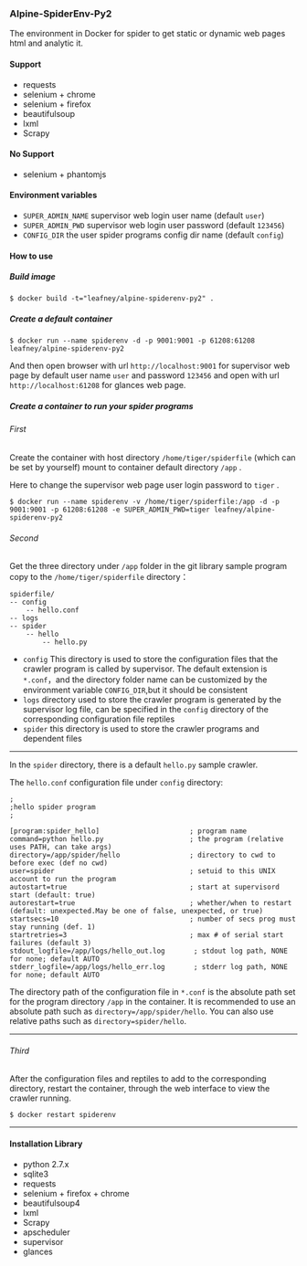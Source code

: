 ### Alpine-SpiderEnv-Py2

The environment in Docker for spider to get static or dynamic web pages html and analytic it.

#### Support

* requests
* selenium + chrome
* selenium + firefox
* beautifulsoup
* lxml
* Scrapy

#### No Support

* selenium + phantomjs

#### Environment variables

* `SUPER_ADMIN_NAME` supervisor web login user name (default `user`)
* `SUPER_ADMIN_PWD` supervisor web login user password (default `123456`)
* `CONFIG_DIR` the user spider programs config dir name (default `config`)

#### How to use

##### Build image

```
$ docker build -t="leafney/alpine-spiderenv-py2" .
```

##### Create a default container

```
$ docker run --name spiderenv -d -p 9001:9001 -p 61208:61208 leafney/alpine-spiderenv-py2
```

And then open browser with url `http://localhost:9001` for supervisor web page by default user name `user` and password `123456` and open with url `http://localhost:61208` for glances web page.

##### Create a container to run your spider programs

###### First

Create the container with host directory `/home/tiger/spiderfile` (which can be set by yourself) mount to container default directory `/app` .

Here to change the supervisor web page user login password to `tiger` .

```
$ docker run --name spiderenv -v /home/tiger/spiderfile:/app -d -p 9001:9001 -p 61208:61208 -e SUPER_ADMIN_PWD=tiger leafney/alpine-spiderenv-py2
```

###### Second

Get the three directory under `/app` folder in the git library sample program copy to the `/home/tiger/spiderfile` directory：

```
spiderfile/
-- config
    -- hello.conf
-- logs
-- spider
    -- hello
        -- hello.py
```

* `config` This directory is used to store the configuration files that the crawler program is called by supervisor. The default extension is `*.conf`，and the directory folder name can be customized by the environment variable `CONFIG_DIR`,but it should be consistent
* `logs` directory used to store the crawler program is generated by the supervisor log file, can be specified in the `config` directory of the corresponding configuration file reptiles
* `spider` this directory is used to store the crawler programs and dependent files

***

In the `spider` directory, there is a default `hello.py` sample crawler.

The `hello.conf` configuration file under `config` directory:

```
;
;hello spider program
;

[program:spider_hello]   		            ; program name
command=python hello.py     				; the program (relative uses PATH, can take args)
directory=/app/spider/hello 	            ; directory to cwd to before exec (def no cwd)
user=spider  								; setuid to this UNIX account to run the program
autostart=true                           	; start at supervisord start (default: true)
autorestart=true                         	; whether/when to restart (default: unexpected.May be one of false, unexpected, or true)
startsecs=10  								; number of secs prog must stay running (def. 1)
startretries=3                              ; max # of serial start failures (default 3)
stdout_logfile=/app/logs/hello_out.log       ; stdout log path, NONE for none; default AUTO
stderr_logfile=/app/logs/hello_err.log       ; stderr log path, NONE for none; default AUTO
```

The directory path of the configuration file in `*.conf` is the absolute path set for the program directory `/app` in the container. It is recommended to use an absolute path such as `directory=/app/spider/hello`. You can also use relative paths such as `directory=spider/hello`.

***

###### Third

After the configuration files and reptiles to add to the corresponding directory, restart the container, through the web interface to view the crawler running.

```
$ docker restart spiderenv
```

***

#### Installation Library

* python 2.7.x
* sqlite3
* requests
* selenium + firefox + chrome
* beautifulsoup4
* lxml
* Scrapy
* apscheduler
* supervisor
* glances
